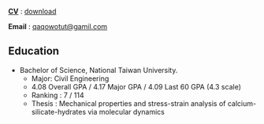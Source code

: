 
**[CV](https://drive.google.com/file/d/1oumg9hWhbhjsvoUpB5QpmyBvsQnCMg_c/view?usp=sharing')** : [download](https://drive.google.com/file/d/1oumg9hWhbhjsvoUpB5QpmyBvsQnCMg_c/view?usp=sharing')

**Email** : <a href='mailto:qaqowotut@gmail.com'> qaqowotut@gamil.com </a>

## Education

* Bachelor of Science, National Taiwan University.
  * Major: Civil Engineering
  * 4.08 Overall GPA / 4.17 Major GPA / 4.09 Last 60 GPA (4.3 scale)
  * Ranking : 7 / 114
  * Thesis : Mechanical properties and stress-strain analysis of calcium-silicate-hydrates via molecular dynamics
